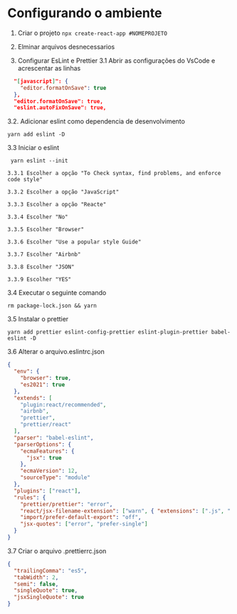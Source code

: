 # Configurando o ambiente

1. Criar o projeto
   `npx create-react-app #NOMEPROJETO`

2. Elminar arquivos desnecessarios

3. Configurar EsLint e Prettier
   3.1 Abrir as configurações do VsCode e acrescentar as linhas

```json
  "[javascript]": {
    "editor.formatOnSave": true
  },
  "editor.formatOnSave": true,
  "eslint.autoFixOnSave": true,
```

3.2. Adicionar eslint como dependencia de desenvolvimento

`yarn add eslint -D`

3.3 Iniciar o eslint

` yarn eslint --init`

    3.3.1 Escolher a opção "To Check syntax, find problems, and enforce code style"

    3.3.2 Escolher a opção "JavaScript"

    3.3.3 Escolher a opção "Reacte"

    3.3.4 Escolher "No"

    3.3.5 Escolher "Browser"

    3.3.6 Escolher "Use a popular style Guide"

    3.3.7 Escolher "Airbnb"

    3.3.8 Escolher "JSON"

    3.3.9 Escolher "YES"

3.4 Executar o seguinte comando

`rm package-lock.json && yarn`

3.5 Instalar o prettier

`yarn add prettier eslint-config-prettier eslint-plugin-prettier babel-eslint -D`

3.6 Alterar o arquivo.eslintrc.json

```json
{
  "env": {
    "browser": true,
    "es2021": true
  },
  "extends": [
    "plugin:react/recommended",
    "airbnb",
    "prettier",
    "prettier/react"
  ],
  "parser": "babel-eslint",
  "parserOptions": {
    "ecmaFeatures": {
      "jsx": true
    },
    "ecmaVersion": 12,
    "sourceType": "module"
  },
  "plugins": ["react"],
  "rules": {
    "prettier/prettier": "error",
    "react/jsx-filename-extension": ["warn", { "extensions": [".js", ".jsx"] }],
    "import/prefer-default-export": "off",
    "jsx-quotes": ["error", "prefer-single"]
  }
}
```

3.7 Criar o arquivo .prettierrc.json

```json
{
  "trailingComma": "es5",
  "tabWidth": 2,
  "semi": false,
  "singleQuote": true,
  "jsxSingleQuote": true
}
```
